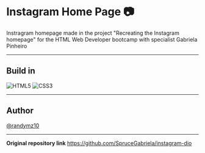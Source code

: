 # Instagram Home Page :camera:

Instragram homepage made in the project "Recreating the Instagram homepage" for the HTML Web Developer bootcamp with specialist Gabriela Pinheiro

---
## Build in

![HTML5](https://img.shields.io/badge/html5-%23E34F26.svg?style=for-the-badge&logo=html5&logoColor=white)
![CSS3](https://img.shields.io/badge/css3-%231572B6.svg?style=for-the-badge&logo=css3&logoColor=white)

---

## Author
[@randymz10](https://github.com/randymz10)

---
**Original repository link** https://github.com/SpruceGabriela/instagram-dio
